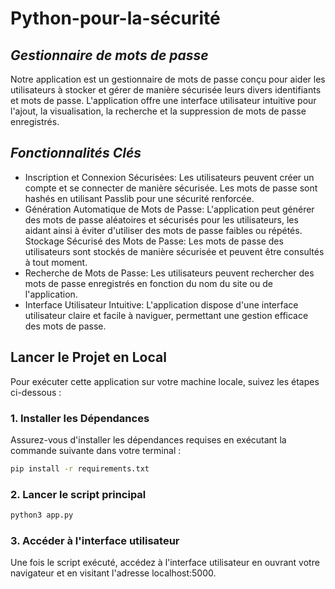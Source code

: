# Python-pour-la-sécurité


## _Gestionnaire de mots de passe_


Notre application est un gestionnaire de mots de passe conçu pour aider les utilisateurs à stocker et gérer de manière sécurisée leurs divers identifiants et mots de passe. L'application offre une interface utilisateur intuitive pour l'ajout, la visualisation, la recherche et la suppression de mots de passe enregistrés.

 ## _Fonctionnalités Clés_

- Inscription et Connexion Sécurisées: Les utilisateurs peuvent créer un compte et se connecter de manière sécurisée. Les mots de passe sont hashés en utilisant Passlib pour une sécurité renforcée.
- Génération Automatique de Mots de Passe: L'application peut générer des mots de passe aléatoires et sécurisés pour les utilisateurs, les aidant ainsi à éviter d'utiliser des mots de passe faibles ou répétés.
Stockage Sécurisé des Mots de Passe: Les mots de passe des utilisateurs sont stockés de manière sécurisée et peuvent être consultés à tout moment.
- Recherche de Mots de Passe: Les utilisateurs peuvent rechercher des mots de passe enregistrés en fonction du nom du site ou de l'application.
- Interface Utilisateur Intuitive: L'application dispose d'une interface utilisateur claire et facile à naviguer, permettant une gestion efficace des mots de passe.

## Lancer le Projet en Local

Pour exécuter cette application sur votre machine locale, suivez les étapes ci-dessous :

### 1. Installer les Dépendances

Assurez-vous d'installer les dépendances requises en exécutant la commande suivante dans votre terminal :

```bash
pip install -r requirements.txt
```

### 2. Lancer le script principal
```bash
python3 app.py
```

### 3. Accéder à l'interface utilisateur
Une fois le script exécuté, accédez à l'interface utilisateur en ouvrant votre navigateur et en visitant l'adresse localhost:5000.

